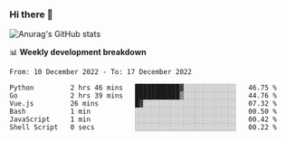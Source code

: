 ### Hi there 👋
![Anurag's GitHub stats](https://github-readme-stats.vercel.app/api?username=jami1024&show_icons=true&theme=radical)

📊 **Weekly development breakdown**
<!--START_SECTION:waka-->

```text
From: 10 December 2022 - To: 17 December 2022

Python         2 hrs 46 mins   ███████████▓░░░░░░░░░░░░░   46.75 %
Go             2 hrs 39 mins   ███████████▒░░░░░░░░░░░░░   44.76 %
Vue.js         26 mins         █▓░░░░░░░░░░░░░░░░░░░░░░░   07.32 %
Bash           1 min           ░░░░░░░░░░░░░░░░░░░░░░░░░   00.50 %
JavaScript     1 min           ░░░░░░░░░░░░░░░░░░░░░░░░░   00.42 %
Shell Script   0 secs          ░░░░░░░░░░░░░░░░░░░░░░░░░   00.22 %
```

<!--END_SECTION:waka-->
<!--
**jami1024/jami1024** is a ✨ _special_ ✨ repository because its `README.md` (this file) appears on your GitHub profile.

Here are some ideas to get you started:

- 🔭 I’m currently working on ...
- 🌱 I’m currently learning ...
- 👯 I’m looking to collaborate on ...
- 🤔 I’m looking for help with ...
- 💬 Ask me about ...
- 📫 How to reach me: ...
- 😄 Pronouns: ...
- ⚡ Fun fact: ...
-->
